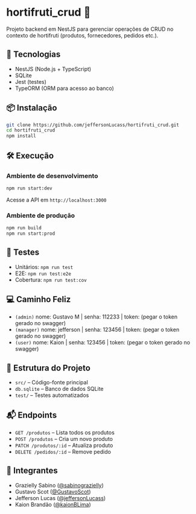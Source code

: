 
# hortifruti_crud 🌱

Projeto backend em NestJS para gerenciar operações de CRUD no contexto de hortifruti (produtos, fornecedores, pedidos etc.).

## 🚀 Tecnologias

- NestJS (Node.js + TypeScript)
- SQLite
- Jest (testes)
- TypeORM (ORM para acesso ao banco)

## 📦 Instalação

```bash
git clone https://github.com/jeffersonLucass/hortifruti_crud.git
cd hortifruti_crud
npm install
````

## 🛠️ Execução

### Ambiente de desenvolvimento

```bash
npm run start:dev
```

Acesse a API em `http://localhost:3000`

### Ambiente de produção

```bash
npm run build
npm run start:prod
```

## 🧪 Testes

* Unitários: `npm run test`
* E2E: `npm run test:e2e`
* Cobertura: `npm run test:cov`

## 💻 Caminho Feliz 

* `(admin)` nome: Gustavo M | senha: 112233 | token: (pegar o token gerado no swagger)
* `(manager)` nome: jefferson | senha: 123456 | token: (pegar o token gerado no swagger)
* `(user)` nome: Kaion | senha: 123456 | token: (pegar o token gerado no swagger)

## 📂 Estrutura do Projeto

* `src/` – Código-fonte principal
* `db.sqlite` – Banco de dados SQLite
* `test/` – Testes automatizados

## 📬 Endpoints 

* `GET /produtos` – Lista todos os produtos
* `POST /produtos` – Cria um novo produto
* `PATCH /produtos/:id` – Atualiza produto
* `DELETE /pedidos/:id` – Remove pedido

## 👥 Integrantes

* Grazielly Sabino ([@sabinograzielly](https://github.com/sabinograzielly))
* Gustavo Scot ([@GustavoScot](https://github.com/GustavoScot))
* Jefferson Lucas ([@jeffersonLucass](https://github.com/jeffersonLucass))
* Kaion Brandão ([@kaionBLima](https://github.com/kaionBLima))




